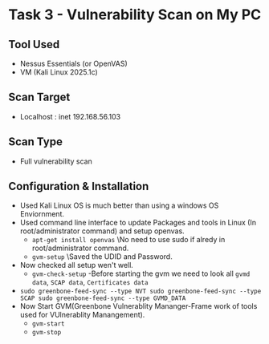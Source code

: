 # Task 3 - Vulnerability Scan on My PC

## Tool Used
- Nessus Essentials (or OpenVAS)
- VM (Kali Linux 2025.1c)

## Scan Target
- Localhost : inet 192.168.56.103

## Scan Type
- Full vulnerability scan

## Configuration & Installation
- Used Kali Linux OS is much better than using a windows OS Enviornment.
- Used command line interface to update Packages and tools in Linux (In root/administrator command)  and setup openvas.
  - `apt-get install openvas` \\No need to use sudo if alredy in root/administrator command.
  - `gvm-setup` \\Saved the UDID and Password.
- Now checked all setup wen't well.
  - `gvm-check-setup`
-Before starting the gvm we need to look all `gvmd data`, `SCAP data`, `Certificates data`
 - `sudo greenbone-feed-sync --type NVT
sudo greenbone-feed-sync --type SCAP
sudo greenbone-feed-sync --type GVMD_DATA
`
- Now Start GVM(Greenbone Vulnerablity Mananger-Frame work of tools used for VUlnerablity Manangement).
  - `gvm-start`
  - `gvm-stop`
